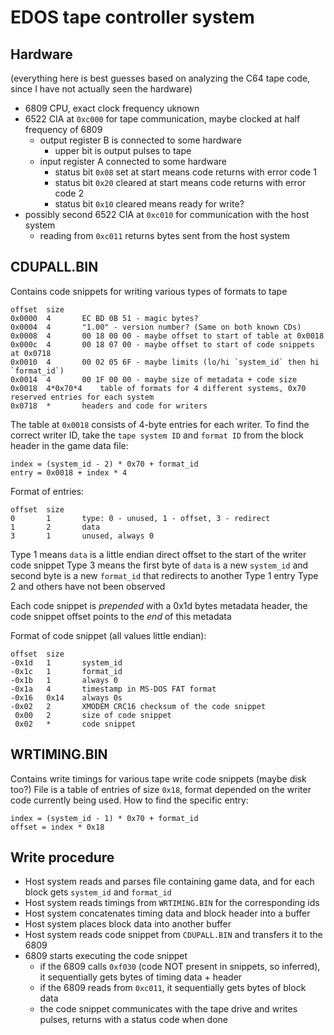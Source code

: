 # EDOS tape controller system

## Hardware
(everything here is best guesses based on analyzing the C64 tape code, since I have not actually seen the hardware)
- 6809 CPU, exact clock frequency uknown
- 6522 CIA at `0xc000` for tape communication, maybe clocked at half frequency of 6809
   - output register B is connected to some hardware
      - upper bit is output pulses to tape
   - input register A connected to some hardware
      - status bit `0x08` set at start means code returns with error code 1
      - status bit `0x20` cleared at start means code returns with error code 2
      - status bit `0x10` cleared means ready for write?
- possibly second 6522 CIA at `0xc010` for communication with the host system
   - reading from `0xc011` returns bytes sent from the host system

## CDUPALL.BIN
Contains code snippets for writing various types of formats to tape

    offset  size
    0x0000  4       EC BD 0B 51 - magic bytes?
    0x0004  4       "1.00" - version number? (Same on both known CDs)
    0x0008  4       00 18 00 00 - maybe offset to start of table at 0x0018
    0x000c  4       00 18 07 00 - maybe offset to start of code snippets at 0x0718
    0x0010  4       00 02 05 6F - maybe limits (lo/hi `system_id` then hi `format_id`)
    0x0014  4       00 1F 00 00 - maybe size of metadata + code size
    0x0018  4*0x70*4    table of formats for 4 different systems, 0x70 reserved entries for each system
    0x0718  *       headers and code for writers

The table at `0x0018` consists of 4-byte entries for each writer. To find the correct writer ID, take the `tape system ID` and `format ID` from the block header in the game data file:

    index = (system_id - 2) * 0x70 + format_id
    entry = 0x0018 + index * 4

Format of entries:

    offset  size
    0       1       type: 0 - unused, 1 - offset, 3 - redirect
    1       2       data
    3       1       unused, always 0

Type 1 means `data` is a little endian direct offset to the start of the writer code snippet
Type 3 means the first byte of `data` is a new `system_id` and second byte is a new `format_id` that redirects to another Type 1 entry
Type 2 and others have not been observed

Each code snippet is *prepended* with a 0x1d bytes metadata header, the code snippet offset points to the *end* of this metadata

Format of code snippet (all values little endian):

    offset  size
    -0x1d   1       system_id
    -0x1c   1       format_id
    -0x1b   1       always 0
    -0x1a   4       timestamp in MS-DOS FAT format
    -0x16   0x14    always 0s
    -0x02   2       XMODEM CRC16 checksum of the code snippet
     0x00   2       size of code snippet
     0x02   *       code snippet

## WRTIMING.BIN
Contains write timings for various tape write code snippets (maybe disk too?)
File is a table of entries of size `0x18`, format depended on the writer code currently being used. How to find the specific entry:

    index = (system_id - 1) * 0x70 + format_id
    offset = index * 0x18

## Write procedure
- Host system reads and parses file containing game data, and for each block gets `system_id` and `format_id`
- Host system reads timings from `WRTIMING.BIN` for the corresponding ids
- Host system concatenates timing data and block header into a buffer
- Host system places block data into another buffer
- Host system reads code snippet from `CDUPALL.BIN` and transfers it to the 6809
- 6809 starts executing the code snippet
   - if the 6809 calls `0xf030` (code NOT present in snippets, so inferred), it sequentially gets bytes of timing data + header
   - if the 6809 reads from `0xc011`, it sequentially gets bytes of block data
   - the code snippet communicates with the tape drive and writes pulses, returns with a status code when done

